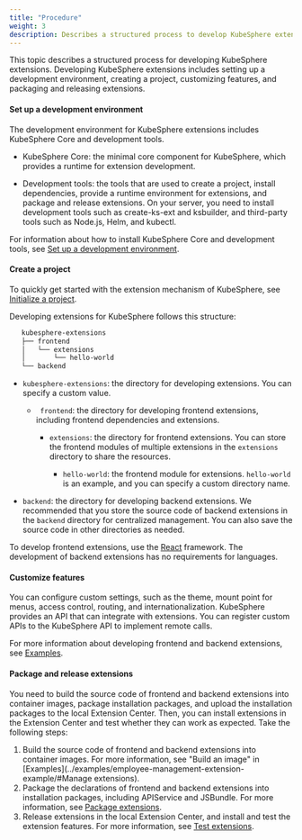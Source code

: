 ```yaml
---
title: "Procedure"
weight: 3
description: Describes a structured process to develop KubeSphere extensions.
---
```


This topic describes a structured process for developing KubeSphere extensions. Developing KubeSphere extensions includes setting up a development environment, creating a project, customizing features, and packaging and releasing extensions.

#### Set up a development environment

The development environment for KubeSphere extensions includes KubeSphere Core and development tools.

* KubeSphere Core: the minimal core component for KubeSphere, which provides a runtime for extension development.

* Development tools: the tools that are used to create a project, install dependencies, provide a runtime environment for extensions, and package and release extensions. On your server, you need to install development tools such as create-ks-ext and ksbuilder, and third-party tools such as Node.js, Helm, and kubectl.

For information about how to install KubeSphere Core and development tools, see [Set up a development environment](../quickstart/prepare-development-environment/).

#### Create a project

To quickly get started with the extension mechanism of KubeSphere, see [Initialize a project](../quickstart/hello-world-extension).

Developing extensions for KubeSphere follows this structure:

```bash
   kubesphere-extensions
   ├── frontend
   │   └── extensions
   │       └── hello-world
   └── backend
```

* `kubesphere-extensions`: the directory for developing extensions. You can specify a custom value.

  * ` frontend`: the directory for developing frontend extensions, including frontend dependencies and extensions.

    * `extensions`: the directory for frontend extensions. You can store the frontend modules of multiple extensions in the `extensions` directory to share the resources.

       * `hello-world`: the frontend module for extensions. `hello-world` is an example, and you can specify a custom directory name.

* `backend`: the directory for developing backend extensions. We recommended that you store the source code of backend extensions in the `backend` directory for centralized management. You can also save the source code in other directories as needed.

To develop frontend extensions, use the [React](https://reactjs.org) framework. The development of backend extensions has no requirements for languages.

#### Customize features

You can configure custom settings,  such as the theme, mount point for menus, access control, routing, and internationalization. KubeSphere provides an API that can integrate with extensions. You can register custom APIs to the KubeSphere API to implement remote calls.

For more information about developing frontend and backend extensions, see [Examples](../examples).

#### Package and release extensions

You need to build the source code of frontend and backend extensions into container images, package installation packages, and upload the installation packages to the local Extension Center. Then, you can install extensions in the Extension Center and test whether they can work as expected. Take the following steps:

1. Build the source code of frontend and backend extensions into container images. For more information, see "Build an image" in [Examples](../examples/employee-management-extension-example/#Manage extensions).
2. Package the declarations of frontend and backend extensions into installation packages, including APIService and JSBundle. For more information, see [Package extensions](../packaging-and-release/packaging).
3. Release extensions in the local Extension Center, and install and test the extension features. For more information, see [Test extensions](../packaging-and-release/testing).
   